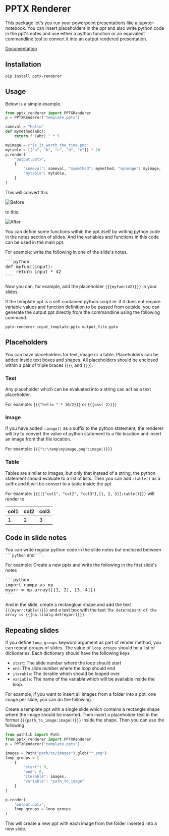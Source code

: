 # PPTX Renderer

This package let's you run your powerpoint presentations like a jupyter-notebook.
You can insert placeholders in the ppt and also write python code in the ppt's
notes and use either a python function or an equivalent commandline tool to
convert it into an output rendered presentation.

[Documentation](https://pptx-renderer.readthedocs.io/en)

## Installation
```console
pip install pptx-renderer
```

## Usage
Below is a simple example.

```python
from pptx_renderer import PPTXRenderer
p = PPTXRenderer("template.pptx")

someval = "hello"
def mymethod(abc):
    return f"{abc} " * 5

myimage = r"is_it_worth_the_time.png"
mytable = [["a", "b", "c", "d", "e"]] * 10
p.render(
    "output.pptx", 
    {
        "someval": someval, "mymethod": mymethod, "myimage": myimage,
        "mytable": mytable,
    }
)
```

This will convert this

![Before](docs/_src/_static/before.png)

to this.

![After](docs/_src/_static/after.png)


You can define some functions within the ppt itself by writing python code in
the notes section of slides. And the variables and functions in this code
can be used in the main ppt.

For example: write the following in one of the slide's notes.

<pre>
```python
def myfunc(input):
    return input * 42
```
</pre>

Now you can, for example, add the placeholder `{{{myfunc(42)}}}` in your slides.


If the template ppt is a self contained python script ie: if it does not require
variable values and function definition to be passed from outside, you can
generate the output ppt directly from the commandline using the following
command.

```console
pptx-renderer input_template.pptx output_file.pptx
```

## Placeholders
You can have placeholders for text, image or a table. Placeholders can be added
inside text boxes and shapes. All placeholders should be enclosed within a pair
of triple braces (`{{{` and `}}}`).

### Text
Any placeholder which can be evaluated into a string can act as a text placeholder.

For example: `{{{"hello " * 10/2}}}` or `{{{abs(-2)}}}`

### Image
if you have added `:image()` as a suffix to the python statement, the renderer will
try to convert the value of python statement to a file location and insert an
image from that file location.

For example: `{{{"c:\temp\myimage.png":image()}}}`

### Table
Tables are similar to images, but only that instead of a string, the python
statement should evaluate to a list of lists. Then you can add `:table()` as a
suffix and it will be convert to a table inside the ppt.

For example: `{{{[["col1", "col2", "col3"],[1, 2, 3]]:table()}}}` will render to

|col1 | col2 | col3|
|-----|------|-----|
|1    |2     |3    |

## Code in slide notes
You can write regular python code in the slide notes but enclosed between
`` ```python `` and `` ``` ``.

For example: Create a new pptx and write the following in the first slide's notes

<pre lang="python">
```python
import numpy as np
myarr = np.array([[1, 2], [3, 4]])
```
</pre>

And in the slide, create a rectangluar shape and add the text `{{{myarr:table()}}}`
and a text box with the text `The determinant of the array is {{{np.linalg.det(myarr)}}}`

## Repeating slides

If you define `loop_groups` keyword argument as part of render method, you can
repeat groups of slides. The value of `loop_groups` should be a list of dictionaries.
Each dictionary should have the following keys
- `start`: The slide number where the loop should start
- `end`: The slide number where the loop should end
- `iterable`: The iterable which should be looped over.
- `variable`: The name of the variable which will be available inside the loop.

For example, if you want to insert all images from a folder into a ppt, one image
per slide, you can do the following.

Create a template ppt with a single slide which contains a rectangle shape where
the image should be inserted. Then insert a placeholder text in the format
`{{{path_to_image:image()}}}` inside the shape. Then you can use the following

```python
from pathlib import Path
from pptx_renderer import PPTXRenderer
p = PPTXRenderer("template.pptx")

images = Path("path/to/images").glob("*.png")
loop_groups = [
    {
        "start": 0,
        "end": 0,
        "iterable": images,
        "variable": "path_to_image"
    }
]

p.render(
    "output.pptx",
    loop_groups = loop_groups
)
```

This will create a new ppt with each image from the folder inserted into a new slide.
